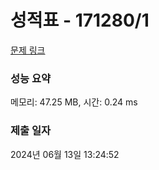 # 성적표 - 171280/1 

[문제 링크](https://level.goorm.io/exam/171280/%EC%84%B1%EC%A0%81%ED%91%9C/quiz/1) 

### 성능 요약

메모리: 47.25 MB, 시간: 0.24 ms

### 제출 일자

2024년 06월 13일 13:24:52

